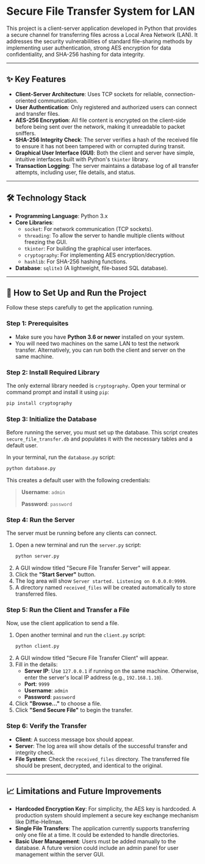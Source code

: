 # Secure File Transfer System for LAN

This project is a client-server application developed in Python that provides a secure channel for transferring files across a Local Area Network (LAN). It addresses the security vulnerabilities of standard file-sharing methods by implementing user authentication, strong AES encryption for data confidentiality, and SHA-256 hashing for data integrity.

---

## ✨ Key Features

* **Client-Server Architecture**: Uses TCP sockets for reliable, connection-oriented communication.
* **User Authentication**: Only registered and authorized users can connect and transfer files.
* **AES-256 Encryption**: All file content is encrypted on the client-side before being sent over the network, making it unreadable to packet sniffers.
* **SHA-256 Integrity Check**: The server verifies a hash of the received file to ensure it has not been tampered with or corrupted during transit.
* **Graphical User Interface (GUI)**: Both the client and server have simple, intuitive interfaces built with Python's `tkinter` library.
* **Transaction Logging**: The server maintains a database log of all transfer attempts, including user, file details, and status.

---

## 🛠️ Technology Stack

* **Programming Language**: Python 3.x
* **Core Libraries**:
    * `socket`: For network communication (TCP sockets).
    * `threading`: To allow the server to handle multiple clients without freezing the GUI.
    * `tkinter`: For building the graphical user interfaces.
    * `cryptography`: For implementing AES encryption/decryption.
    * `hashlib`: For SHA-256 hashing functions.
* **Database**: `sqlite3` (A lightweight, file-based SQL database).

---

## 🚀 How to Set Up and Run the Project

Follow these steps carefully to get the application running.

### Step 1: Prerequisites

* Make sure you have **Python 3.6 or newer** installed on your system.
* You will need two machines on the same LAN to test the network transfer. Alternatively, you can run both the client and server on the same machine.

### Step 2: Install Required Library

The only external library needed is `cryptography`. Open your terminal or command prompt and install it using `pip`:

```bash
pip install cryptography
```

### Step 3: Initialize the Database

Before running the server, you must set up the database. This script creates `secure_file_transfer.db` and populates it with the necessary tables and a default user.

In your terminal, run the `database.py` script:

```bash
python database.py
```

This creates a default user with the following credentials:
> **Username**: `admin`
>
> **Password**: `password`

### Step 4: Run the Server

The server must be running before any clients can connect.

1.  Open a new terminal and run the `server.py` script:
    ```bash
    python server.py
    ```
2.  A GUI window titled "Secure File Transfer Server" will appear.
3.  Click the **"Start Server"** button.
4.  The log area will show `Server started. Listening on 0.0.0.0:9999`.
5.  A directory named `received_files` will be created automatically to store transferred files.

### Step 5: Run the Client and Transfer a File

Now, use the client application to send a file.

1.  Open another terminal and run the `client.py` script:
    ```bash
    python client.py
    ```
2.  A GUI window titled "Secure File Transfer Client" will appear.
3.  Fill in the details:
    * **Server IP**: Use `127.0.0.1` if running on the same machine. Otherwise, enter the server's local IP address (e.g., `192.168.1.10`).
    * **Port**: `9999`
    * **Username**: `admin`
    * **Password**: `password`
4.  Click **"Browse..."** to choose a file.
5.  Click **"Send Secure File"** to begin the transfer.

### Step 6: Verify the Transfer

* **Client**: A success message box should appear.
* **Server**: The log area will show details of the successful transfer and integrity check.
* **File System**: Check the `received_files` directory. The transferred file should be present, decrypted, and identical to the original.

---

## 📈 Limitations and Future Improvements

* **Hardcoded Encryption Key**: For simplicity, the AES key is hardcoded. A production system should implement a secure key exchange mechanism like Diffie-Hellman.
* **Single File Transfers**: The application currently supports transferring only one file at a time. It could be extended to handle directories.
* **Basic User Management**: Users must be added manually to the database. A future version could include an admin panel for user management within the server GUI.